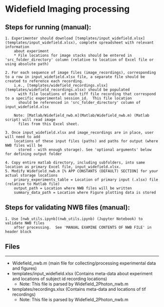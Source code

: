 # **Widefield Imaging processing**

## Steps for running (manual):

    1. Experimenter should download [templates/input_widefield.xlsx](templates/input_widefield.xlsx), complete spreadsheet with relevant information 
        about experiment
        * File locations for image stacks should be entered in 'src_folder_directory' column (relative to location of Excel file or using absolute path)

    2. For each sequence of image files (image_recordings), corresponding to a row in input_widefield.xlsx file, a separate file should be created to reference each recording.
        i.e., [templates/widefield_recordings.xlsx](templates/widefield_recordings.xlsx) should be populated 
          with file locations of each tiff file recording that correspond to a specific experimental session_id.  This file location 
          should be referenced in 'src_folder_directory' column of input_widefield.xlsx

        Note: [Matlab/Widefield_nwb.m](Matlab/Widefield_nwb.m) (Matlab script) will read image 
          files from this Excel sheet. 

    3. Once input_widefield.xlsx and image_recordings are in place, user will need to add 
        locations of these input files (paths) and paths for output (where NWB files will be
          stored - with enough storage). See 'optional arguments' below for defining output folder 

    4. Copy entire matlab directory, including subfolders, into same location as primary Excel file, input_widefield.xlsx.
    5. Modify Widefield_nwb.m [% APP CONSTANTS (DEFAULT) SECTION] for your actual storage locations
        primary_experiments_table = Location of primary input (.xlsx) file (relative to Matlab file)
        output_path = Location where NWB files will be written
        summary_data_path = Location where Figure plotting data is stored

## Steps for validating NWB files (manual):

    1. Use [nwb_utils.ipynb](nwb_utils.ipynb) (Jupyter Notebook) to validate NWB files
        after processing.  See 'MANUAL EXAMINE CONTENTS OF NWB FILE' in header block

## Files

---


- Widefield_nwb.m (main file for collecting/processing experimental data and figures)
- templates/input_widefield.xlsx  (Contains meta-data about experiment and locations of subject id recording locations)
  * Note: This file is parsed by Widefield_2Photon_nwb.m
- templates/recordings.xlsx (Contains meta-data and locations of tif recordings)
  * Note: This file is parsed by Widefield_2Photon_nwb.m